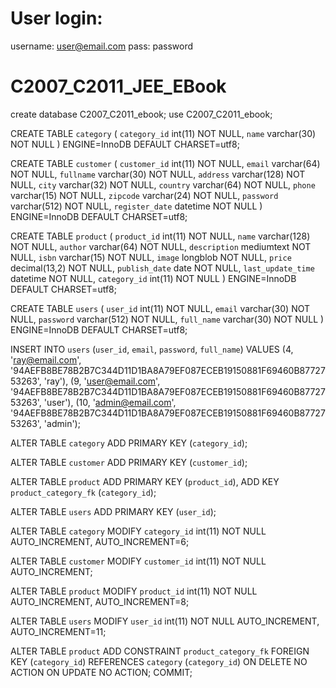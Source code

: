 # User login: 
username: user@email.com
pass: password

# C2007_C2011_JEE_EBook
create database C2007_C2011_ebook;
use C2007_C2011_ebook;

CREATE TABLE `category` (
  `category_id` int(11) NOT NULL,
  `name` varchar(30) NOT NULL
) ENGINE=InnoDB DEFAULT CHARSET=utf8;


CREATE TABLE `customer` (
  `customer_id` int(11) NOT NULL,
  `email` varchar(64) NOT NULL,
  `fullname` varchar(30) NOT NULL,
  `address` varchar(128) NOT NULL,
  `city` varchar(32) NOT NULL,
  `country` varchar(64) NOT NULL,
  `phone` varchar(15) NOT NULL,
  `zipcode` varchar(24) NOT NULL,
  `password` varchar(512) NOT NULL,
  `register_date` datetime NOT NULL
) ENGINE=InnoDB DEFAULT CHARSET=utf8;


CREATE TABLE `product` (
  `product_id` int(11) NOT NULL,
  `name` varchar(128) NOT NULL,
  `author` varchar(64) NOT NULL,
  `description` mediumtext NOT NULL,
  `isbn` varchar(15) NOT NULL,
  `image` longblob NOT NULL,
  `price` decimal(13,2) NOT NULL,
  `publish_date` date NOT NULL,
  `last_update_time` datetime NOT NULL,
  `category_id` int(11) NOT NULL
) ENGINE=InnoDB DEFAULT CHARSET=utf8;


CREATE TABLE `users` (
  `user_id` int(11) NOT NULL,
  `email` varchar(30) NOT NULL,
  `password` varchar(512) NOT NULL,
  `full_name` varchar(30) NOT NULL
) ENGINE=InnoDB DEFAULT CHARSET=utf8;


INSERT INTO `users` (`user_id`, `email`, `password`, `full_name`) VALUES
(4, 'ray@email.com', '94AEFB8BE78B2B7C344D11D1BA8A79EF087ECEB19150881F69460B8772753263', 'ray'),
(9, 'user@email.com', '94AEFB8BE78B2B7C344D11D1BA8A79EF087ECEB19150881F69460B8772753263', 'user'),
(10, 'admin@email.com', '94AEFB8BE78B2B7C344D11D1BA8A79EF087ECEB19150881F69460B8772753263', 'admin');


ALTER TABLE `category`
  ADD PRIMARY KEY (`category_id`);

ALTER TABLE `customer`
  ADD PRIMARY KEY (`customer_id`);

ALTER TABLE `product`
  ADD PRIMARY KEY (`product_id`),
  ADD KEY `product_category_fk` (`category_id`);


ALTER TABLE `users`
  ADD PRIMARY KEY (`user_id`);


ALTER TABLE `category`
  MODIFY `category_id` int(11) NOT NULL AUTO_INCREMENT, AUTO_INCREMENT=6;

ALTER TABLE `customer`
  MODIFY `customer_id` int(11) NOT NULL AUTO_INCREMENT;

ALTER TABLE `product`
  MODIFY `product_id` int(11) NOT NULL AUTO_INCREMENT, AUTO_INCREMENT=8;

ALTER TABLE `users`
  MODIFY `user_id` int(11) NOT NULL AUTO_INCREMENT, AUTO_INCREMENT=11;


ALTER TABLE `product`
  ADD CONSTRAINT `product_category_fk` FOREIGN KEY (`category_id`) REFERENCES `category` (`category_id`) ON DELETE NO ACTION ON UPDATE NO ACTION;
COMMIT;

